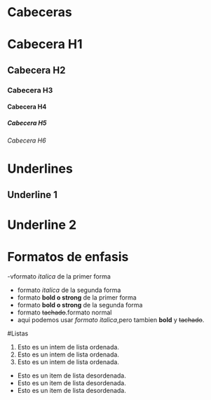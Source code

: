 # Cabeceras 
# Cabecera H1 
## Cabecera H2
### Cabecera H3
#### Cabecera H4
##### Cabecera H5
###### Cabecera H6

# Underlines
Underline 1
-------------

Underline 2
==============

# Formatos de enfasis
-vformato *italica* de la primer forma
- formato _italica_ de la segunda forma
- formato **bold o strong** de la primer forma
- formato __bold o strong__ de la segunda forma
- formato ~~tachado~~.formato normal
- aqui podemos usar *formato italica*,pero tambien **bold** y ~~tachado~~.

#Listas
1. Esto es un intem de lista ordenada.
2. Esto es un intem de lista ordenada.
3. Esto es un intem de lista ordenada.
-  Esto es un item de lista desordenada.
-  Esto es un item de lista desordenada.
-  Esto es un item de lista desordenada.